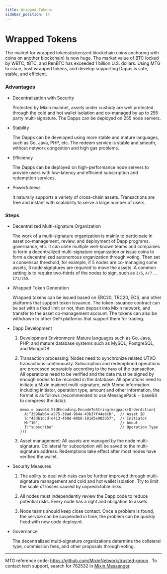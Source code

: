 ```yaml
---
title: Wrapped Tokens
sidebar_position: 14
---
```


# Wrapped Tokens

The market for wrapped tokens(tokenized blockchain coins anchoring with coins on another blockchain) is now huge. The market value of BTC locked by WBTC, tBTC, and RenBTC has exceeded 1 billion U.S. dollars. Using MTG to issue, host wrapped tokens, and develop supporting Dapps is safe, stable, and efficient.

### Advantages

- Decentralization with Security
  
  Protected by Mixin mainnet, assets under custody are well protected through the cold and hot wallet isolation and co-managed by up to 255 party multi-signature. The Dapps can be deployed on 255 node servers.

- Stability
  
  The Dapps can be developed using more stable and mature languages, such as Go, Java, PHP, etc. The redeem service is stable and smooth, without network congestion and high gas problems.

- Efficiency
  
  The Dapps can be deployed on high-performance node servers to provide users with low-latency and efficient subscription and redemption services.

- Powerfulness

  It naturally supports a variety of cross-chain assets. Transactions are free and instant with scalability to serve a large number of users.

### Steps

- Decentralized Multi-signature Organization

  The work of a multi-signature organization is mainly to participate in asset co-management, review, and deployment of Dapp programs, governance, etc. It can unite multiple well-known teams and companies to form a decentralized multi-signature organization or issue coins to form a decentralized autonomous organization through voting. Then set a consensus threshold, for example, if 5 nodes are co-managing some assets, 3 node signatures are required to move the assets. A common setting is to require two-thirds of the nodes to sign, such as `3/5`, `4/7` ... `171/255`.

- Wrapped Token Generation

  Wrapped tokens can be issued based on ERC20, TRC20, EOS, and other platforms that support token issuance. The token issuance contract can be set with a fixed limit or not, then deposit into Mixin network, and transfer to the asset co-management account. The tokens can also be withdrawn to other DeFi platforms that support them for trading.

- Dapp Development

  1. Development Environment: Mature languages such as Go, Java, PHP, and mature database systems such as MySQL, PostgreSQL, and MongoDB.

  2. Transaction processing: Nodes need to synchronize related UTXO transactions continuously. Subscription and redemptiond operations are processed separately according to the `Memo` of the transaction. All operations need to be verified and the data must be signed by enough nodes to be recorded in the database. All operations need to initiate a Mixin mainnet multi-signature, with Memo information including initiator, operation type, amount and other information, the format is as follows (recommended to use MessagePack + base64 to compress the data):

      ```golang
      memo = base64.StdEncoding.EncodeToString(msgpack(OrderAction{
        A:"3596ab64-a575-39ad-964e-43b37f44e8cb",  // Asset ID
        S:"43d61dcd-e413-450d-80b8-101d5e903357",  // Initiator
        M:"10",                                    // Amout
        T:"subscribe"                              // Operation Type
      }))
      ```

  3. Asset management: All assets are managed by the node multi-signature. Collateral for subscription will be saved to the multi-signature address. Redemptions take effect after most nodes have verified the wallet.

- Security Measures

  1. The ability to deal with risks can be further improved through multi-signature management and cold and hot wallet isolation. Try to limit the scale of losses caused by unpredictable risks.

  2. All nodes must independently review the Dapp code to reduce potential risks. Every node has a right and obligation to assets.

  3. Node teams should keep close contact. Once a problem is found, the service can be suspended in time, the problem can be quickly fixed with new code deployed.

- Governance

  The decentralized multi-signature organizations determine the collateral type, commission fees, and other proposals through voting.

---
MTG reference code: <https://github.com/MixinNetwork/trusted-group> . To contact tech support, search for 762532 in [Mixin Messenger](https://w3c.group/c/1609251387450619).
